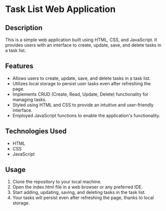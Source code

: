 # Task List Web Application

## Description
This is a simple web application built using HTML, CSS, and JavaScript. It provides users with an interface to create, update, save, and delete tasks in a task list.

## Features
- Allows users to create, update, save, and delete tasks in a task list.
- Utilizes local storage to persist user tasks even after refreshing the page.
- Implements CRUD (Create, Read, Update, Delete) functionality for managing tasks.
- Styled using HTML and CSS to provide an intuitive and user-friendly interface.
- Employed JavaScript functions to enable the application's functionality.

## Technologies Used
- HTML
- CSS
- JavaScript

## Usage
1. Clone the repository to your local machine.
2. Open the index.html file in a web browser or any preferred IDE.
3. Start adding, updating, saving, and deleting tasks in the task list.
4. Your tasks will persist even after refreshing the page, thanks to local storage.
